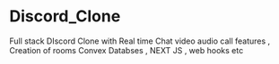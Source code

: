 # Discord_Clone
Full stack DIscord Clone with Real time Chat video audio call features , Creation of rooms Convex Databses , NEXT JS , web hooks etc
